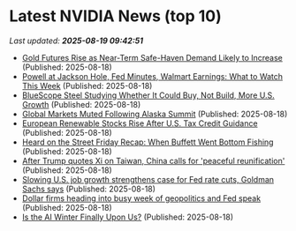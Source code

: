 # Latest NVIDIA News (top 10)
_Last updated: **2025-08-19 09:42:51**_

- [Gold Futures Rise as Near-Term Safe-Haven Demand Likely to Increase](https://biztoc.com/x/780dea213cc76182) (Published: 2025-08-18)
- [Powell at Jackson Hole, Fed Minutes, Walmart Earnings: What to Watch This Week](https://biztoc.com/x/31b2b9d061065888) (Published: 2025-08-18)
- [BlueScope Steel Studying Whether It Could Buy, Not Build, More U.S. Growth](https://biztoc.com/x/706cd76eebb5ab9c) (Published: 2025-08-18)
- [Global Markets Muted Following Alaska Summit](https://biztoc.com/x/929ef52e9448e248) (Published: 2025-08-18)
- [European Renewable Stocks Rise After U.S. Tax Credit Guidance](https://biztoc.com/x/cb621e947b424bd9) (Published: 2025-08-18)
- [Heard on the Street Friday Recap: When Buffett Went Bottom Fishing](https://biztoc.com/x/774ecf95259f27fc) (Published: 2025-08-18)
- [After Trump quotes Xi on Taiwan, China calls for 'peaceful reunification'](https://biztoc.com/x/af68f19b42c9b30d) (Published: 2025-08-18)
- [Slowing U.S. job growth strengthens case for Fed rate cuts, Goldman Sachs says](https://biztoc.com/x/14d718c486fe953d) (Published: 2025-08-18)
- [Dollar firms heading into busy week of geopolitics and Fed speak](https://biztoc.com/x/190b9383203e4ba2) (Published: 2025-08-18)
- [Is the AI Winter Finally Upon Us?](https://biztoc.com/x/f3bf225af595b366) (Published: 2025-08-18)
